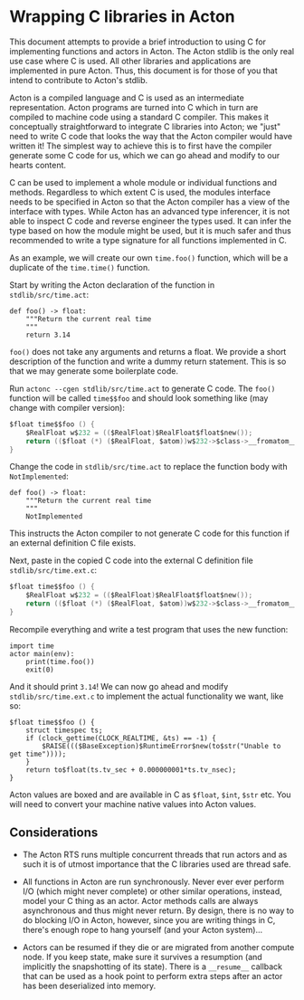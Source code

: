 # Wrapping C libraries in Acton

This document attempts to provide a brief introduction to using C for implementing functions and actors in Acton. The Acton stdlib is the only real use case where C is used. All other libraries and applications are implemented in pure Acton. Thus, this document is for those of you that intend to contribute to Acton's stdlib.

Acton is a compiled language and C is used as an intermediate representation. Acton programs are turned into C which in turn are compiled to machine code using a standard C compiler. This makes it conceptually straightforward to integrate C libraries into Acton; we "just" need to write C code that looks the way that the Acton compiler would have written it! The simplest way to achieve this is to first have the compiler generate some C code for us, which we can go ahead and modify to our hearts content.

C can be used to implement a whole module or individual functions and methods. Regardless to which extent C is used, the modules interface needs to be specified in Acton so that the Acton compiler has a view of the interface with types. While Acton has an advanced type inferencer, it is not able to inspect C code and reverse engineer the types used. It can infer the type based on how the module might be used, but it is much safer and thus recommended to write a type signature for all functions implemented in C.

As an example, we will create our own `time.foo()` function, which will be a duplicate of the `time.time()` function.

Start by writing the Acton declaration of the function in `stdlib/src/time.act`:
```Acton
def foo() -> float:
    """Return the current real time
    """
    return 3.14
```

`foo()` does not take any arguments and returns a float. We provide a short description of the function and write a dummy return statement. This is so that we may generate some boilerplate code.

Run `actonc --cgen stdlib/src/time.act` to generate C code. The `foo()` function will be called `time$$foo` and should look something like (may change with compiler version):
```c
$float time$$foo () {
    $RealFloat w$232 = (($RealFloat)$RealFloat$float$new());
    return (($float (*) ($RealFloat, $atom))w$232->$class->__fromatom__)(w$232, (($atom)to$float(3.14)));
}
```

Change the code in `stdlib/src/time.act` to replace the function body with `NotImplemented`:
```Acton
def foo() -> float:
    """Return the current real time
    """
    NotImplemented
```
This instructs the Acton compiler to not generate C code for this function if an external definition C file exists.

Next, paste in the copied C code into the external C definition file `stdlib/src/time.ext.c`:
```c
$float time$$foo () {
    $RealFloat w$232 = (($RealFloat)$RealFloat$float$new());
    return (($float (*) ($RealFloat, $atom))w$232->$class->__fromatom__)(w$232, (($atom)to$float(3.14)));
}
```

Recompile everything and write a test program that uses the new function:
```Acton
import time
actor main(env):
    print(time.foo())
    exit(0)
```

And it should print `3.14`! We can now go ahead and modify `stdlib/src/time.ext.c` to implement the actual functionality we want, like so:
```
$float time$$foo () {
    struct timespec ts;
    if (clock_gettime(CLOCK_REALTIME, &ts) == -1) {
        $RAISE((($BaseException)$RuntimeError$new(to$str("Unable to get time"))));
    }
    return to$float(ts.tv_sec + 0.000000001*ts.tv_nsec);
}
```

Acton values are boxed and are available in C as `$float`, `$int`, `$str` etc. You will need to convert your machine native values into Acton values.

## Considerations

- The Acton RTS runs multiple concurrent threads that run actors and as such it is of utmost importance that the C libraries used are thread safe.

- All functions in Acton are run synchronously. Never ever ever perform I/O (which might never complete) or other similar operations, instead, model your C thing as an actor. Actor methods calls are always asynchronous and thus might never return. By design, there is no way to do blocking I/O in Acton, however, since you are writing things in C, there's enough rope to hang yourself (and your Acton system)...

- Actors can be resumed if they die or are migrated from another compute node. If you keep state, make sure it survives a resumption (and implicitly the snapshotting of its state). There is a `__resume__` callback that can be used as a hook point to perform extra steps after an actor has been deserialized into memory.
